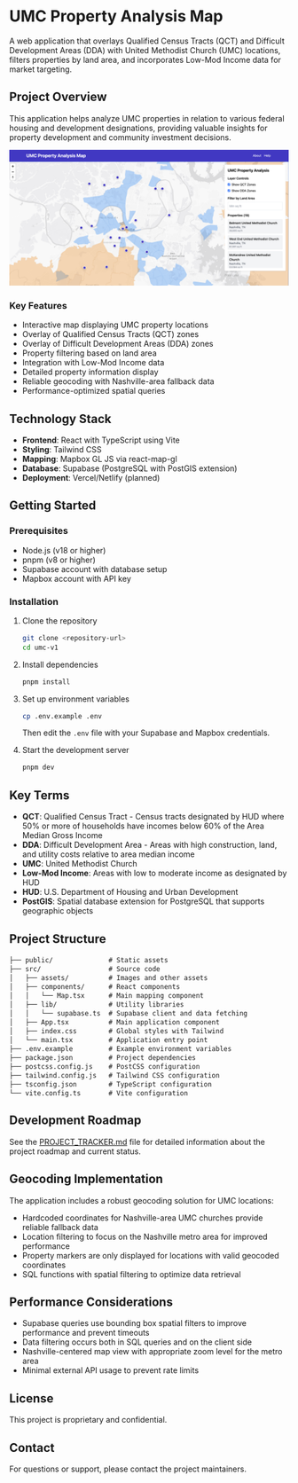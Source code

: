 # UMC Property Analysis Map

A web application that overlays Qualified Census Tracts (QCT) and Difficult Development Areas (DDA) with United Methodist Church (UMC) locations, filters properties by land area, and incorporates Low-Mod Income data for market targeting.

## Project Overview

This application helps analyze UMC properties in relation to various federal housing and development designations, providing valuable insights for property development and community investment decisions.

![screenshot](./docs/screenshot.png)


### Key Features

- Interactive map displaying UMC property locations
- Overlay of Qualified Census Tracts (QCT) zones
- Overlay of Difficult Development Areas (DDA) zones
- Property filtering based on land area
- Integration with Low-Mod Income data
- Detailed property information display
- Reliable geocoding with Nashville-area fallback data
- Performance-optimized spatial queries

## Technology Stack

- **Frontend**: React with TypeScript using Vite
- **Styling**: Tailwind CSS
- **Mapping**: Mapbox GL JS via react-map-gl
- **Database**: Supabase (PostgreSQL with PostGIS extension)
- **Deployment**: Vercel/Netlify (planned)

## Getting Started

### Prerequisites

- Node.js (v18 or higher)
- pnpm (v8 or higher)
- Supabase account with database setup
- Mapbox account with API key

### Installation

1. Clone the repository
   ```bash
   git clone <repository-url>
   cd umc-v1
   ```

2. Install dependencies
   ```bash
   pnpm install
   ```

3. Set up environment variables
   ```bash
   cp .env.example .env
   ```
   Then edit the `.env` file with your Supabase and Mapbox credentials.

4. Start the development server
   ```bash
   pnpm dev
   ```

## Key Terms

- **QCT**: Qualified Census Tract - Census tracts designated by HUD where 50% or more of households have incomes below 60% of the Area Median Gross Income
- **DDA**: Difficult Development Area - Areas with high construction, land, and utility costs relative to area median income
- **UMC**: United Methodist Church
- **Low-Mod Income**: Areas with low to moderate income as designated by HUD
- **HUD**: U.S. Department of Housing and Urban Development
- **PostGIS**: Spatial database extension for PostgreSQL that supports geographic objects

## Project Structure

```
├── public/              # Static assets
├── src/                 # Source code
│   ├── assets/          # Images and other assets
│   ├── components/      # React components
│   │   └── Map.tsx      # Main mapping component
│   ├── lib/             # Utility libraries
│   │   └── supabase.ts  # Supabase client and data fetching
│   ├── App.tsx          # Main application component
│   ├── index.css        # Global styles with Tailwind
│   └── main.tsx         # Application entry point
├── .env.example         # Example environment variables
├── package.json         # Project dependencies
├── postcss.config.js    # PostCSS configuration
├── tailwind.config.js   # Tailwind CSS configuration
├── tsconfig.json        # TypeScript configuration
└── vite.config.ts       # Vite configuration
```

## Development Roadmap

See the [PROJECT_TRACKER.md](./docs/PROJECT_TRACKER.md) file for detailed information about the project roadmap and current status.

## Geocoding Implementation

The application includes a robust geocoding solution for UMC locations:

- Hardcoded coordinates for Nashville-area UMC churches provide reliable fallback data
- Location filtering to focus on the Nashville metro area for improved performance
- Property markers are only displayed for locations with valid geocoded coordinates
- SQL functions with spatial filtering to optimize data retrieval

## Performance Considerations

- Supabase queries use bounding box spatial filters to improve performance and prevent timeouts
- Data filtering occurs both in SQL queries and on the client side
- Nashville-centered map view with appropriate zoom level for the metro area
- Minimal external API usage to prevent rate limits

## License

This project is proprietary and confidential.

## Contact

For questions or support, please contact the project maintainers.
